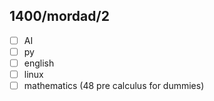1400/mordad/2
--------------------------------
- [ ] AI
- [ ] py
- [ ] english
- [ ] linux
- [ ] mathematics (48 pre calculus for dummies)
